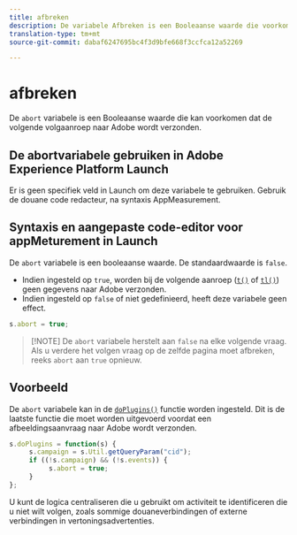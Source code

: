 ```yaml
---
title: afbreken
description: De variabele Afbreken is een Booleaanse waarde die voorkomt dat een hit wordt verzonden naar Adobe-servers voor gegevensverzameling.
translation-type: tm+mt
source-git-commit: dabaf6247695bc4f3d9bfe668f3ccfca12a52269

---
```



# afbreken

De `abort` variabele is een Booleaanse waarde die kan voorkomen dat de volgende volgaanroep naar Adobe wordt verzonden.

## De abortvariabele gebruiken in Adobe Experience Platform Launch

Er is geen specifiek veld in Launch om deze variabele te gebruiken. Gebruik de douane code redacteur, na syntaxis AppMeasurement.

## Syntaxis en aangepaste code-editor voor appMeturement in Launch

De `abort` variabele is een booleaanse waarde. De standaardwaarde is `false`.

* Indien ingesteld op `true`, worden bij de volgende aanroep ([`t()`](../functions/t-method.md) of [`tl()`](../functions/tl-method.md)) geen gegevens naar Adobe verzonden.
* Indien ingesteld op `false` of niet gedefinieerd, heeft deze variabele geen effect.

```js
s.abort = true;
```

>[!NOTE] De `abort` variabele herstelt aan `false` na elke volgende vraag. Als u verdere het volgen vraag op de zelfde pagina moet afbreken, reeks `abort` aan `true` opnieuw.

## Voorbeeld

De `abort` variabele kan in de [`doPlugins()`](../functions/doplugins.md) functie worden ingesteld. Dit is de laatste functie die moet worden uitgevoerd voordat een afbeeldingsaanvraag naar Adobe wordt verzonden.

```js
s.doPlugins = function(s) {
     s.campaign = s.Util.getQueryParam("cid");
     if ((!s.campaign) && (!s.events)) {
          s.abort = true;
     }
};
```

U kunt de logica centraliseren die u gebruikt om activiteit te identificeren die u niet wilt volgen, zoals sommige douaneverbindingen of externe verbindingen in vertoningsadvertenties.
